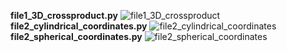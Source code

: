 **file1_3D_crossproduct.py**
![file1_3D_crossproduct](file1_3D_crossproduct.gif)
**file2_cylindrical_coordinates.py**
![file2_cylindrical_coordinates](file2_cylindrical_coordinates.gif)
**file2_spherical_coordinates.py**
![file2_spherical_coordinates](file2_spherical_coordinates.gif)
